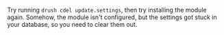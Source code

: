 Try running `drush cdel update.settings`, then try installing the module again. Somehow, the module isn't configured, but the settings got stuck in your database, so you need to clear them out.